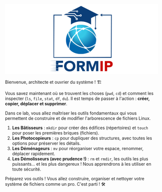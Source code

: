 ![Formip](../assets/formip_logo_padded.png)

Bienvenue, architecte et ouvrier du système ! 🏗️

Vous savez maintenant où se trouvent les choses (`pwd`, `cd`) et comment les inspecter (`ls`, `file`, `stat`, `df`, `du`). Il est temps de passer à l'action : **créer, copier, déplacer et supprimer**.

Dans ce lab, vous allez maîtriser les outils fondamentaux qui vous permettent de construire et de modifier l'arborescence de fichiers Linux.
1.  **Les Bâtisseurs** : `mkdir` pour créer des édifices (répertoires) et `touch` pour poser les premières briques (fichiers).
2.  **Les Photocopieurs** : `cp` pour dupliquer des structures, avec toutes les options pour préserver les détails.
3.  **Les Déménageurs** : `mv` pour réorganiser votre espace, renommer, déplacer rapidement.
4.  **Les Démolisseurs (avec prudence !)** : `rm` et `rmdir`, les outils les plus puissants... et les plus dangereux ! Nous apprendrons à les utiliser en toute sécurité.

Préparez vos outils ! Vous allez construire, organiser et nettoyer votre système de fichiers comme un pro. C'est parti ! 🛠️